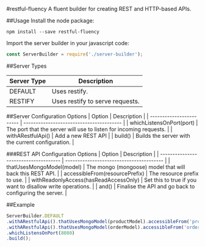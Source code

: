 #restful-fluency
A fluent builder for creating REST and HTTP-based APIs.

##Usage
Install the node package:
```
npm install --save restful-fluency
```

Import the server builder in your javascript code:
```javascript
const ServerBuilder = require('./server-builder');
```

##Server Types

| Server Type | Description                     |
| ----------- | ------------------------------- |
| DEFAULT     | Uses restify.                   |
| RESTIFY     | Uses restify to serve requests. |

##Server Configuration Options
| Option                   | Description                              |
| ------------------------ | ---------------------------------------- |
| whichListensOnPort(port) | The port that the server will use to listen for incoming requests. |
| withARestfulApi()        | Add a new REST API                       |
| build()                  | Builds the server with the current configuration. |

###REST API Configuration Options
| Option                                | Description                              |
| ------------------------------------- | ---------------------------------------- |
| thatUsesMongoModel(model)             | The mongo (mongoose) model that will back this REST API. |
| accessibleFrom(resourcePrefix)        | The resource prefix to use.              |
| withReadonlyAccess(hasReadAccessOnly) | Set this to true if you want to disallow write operations. |
| and()                                 | Finalise the API and go back to configuring the server. |

##Example

```javascript
ServerBuilder.DEFAULT
.withARestfulApi().thatUsesMongoModel(productModel).accessibleFrom('product').withReadonlyAccess().and()
.withARestfulApi().thatUsesMongoModel(orderModel).accessibleFrom('order').and()
.whichListensOnPort(8080)
.build();
```

